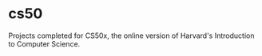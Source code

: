 # cs50
Projects completed for CS50x, the online version of Harvard's Introduction to Computer Science.
